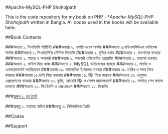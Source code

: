#Apache-MySQL-PHP Shohojpath


This is the code repository for my book on PHP - **Apache-MySQL-PHP Shohojpath* written in Bangla. All codes used in the books will be available here.

##Book Contents

###অধ‍্যায় ১. পিএইচপি পরিচিতি
###অধ‍্যায় ২. এপাচি ওয়েব সার্ভার
###অধ‍্যায় ৩.মাইএসকিউএল ডাটাবেজ সার্ভার
###অধ‍্যায় ২. পিএইচপি'র মৌলিক বিষয়াদি
###অধ‍্যায় ২. যুক্তির প্রবাহ
###অধ‍্যায় ২. ফাংশনের ব্যবহার
###অধ‍্যায় ২. অ্যারে ও অবজেক্ট
###অধ‍্যায় ২. অবজেক্ট ওরিয়েন্টেড প্রোগ্রামিং
###অধ‍্যায় ২. ফরমের ব্যবহার 
###অধ‍্যায় ২. ফাইল নিয়ে কাজ
###অধ‍্যায় ২. MySQL ডাটাবেজের ব্যবহার
###অধ‍্যায় ২. সার্ভার ও এনভায়রনমেন্ট ভ্যারিয়েবল
###অধ‍্যায় ১৩. ডাইনামিক ইমেজের ব্যবহার
###অধ‍্যায় ১৪. তারিখ ও সময় নিয়ে কারবার
###অধ‍্যায় ১৫.ডাটা নিয়ে কারবার
###অধ‍্যায় ১৬. স্ট্রিং নিয়ে কারবার
###অধ‍্যায় ১৭. রেগুলার এক্সপ্রেশনের ব্যবহার
###অধ‍্যায় ১৮. কুকি, কোয়েরি স্ট্রিং ও সেশন ম্যানেজমেন্ট
###অধ‍্যায় ১৯. সার্ভারে শেল কমান্ড চালানো
###অধ‍্যায় ২০. পিএইচপি ও এক্সএমএল
###অধ‍্যায় ২১. ডিবাগিং

###[প্রকল ১. ব্লগ তৈরি ](https://github.com/suhreed/PHPBook/tree/gh-pages/prject1)

###প্রকল্প ২. মতামত জরিপ
###প্রকল্প ৩. নিউজরিডার তৈরি




##Codes



##Support


